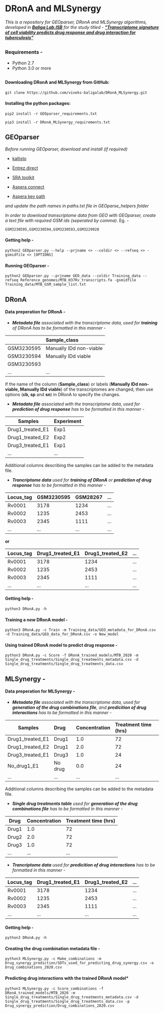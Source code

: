 # DRonA and MLSynergy

_This is a repository for GEOparser, DRonA and MLSynergy algorithms, developed in [__Baliga Lab,ISB__](https://baliga.systemsbiology.net/) for the study titled - [__"Transcriptome signature of cell viability predicts drug response and drug interaction for tuberculosis"__](https://www.biorxiv.org/content/10.1101/2021.02.09.430468v2)_
##
### Requirements -
- Python 2.7
- Python 3.0 or more
## 

#### Downloading DRonA and MLSynergy from GitHub:

```
git clone https://github.com/viveks-baligalab/DRonA_MLSynergy.git
```  

#### Installing the python packages:

```
pip2 install -r GEOparser_requirements.txt
```
```
pip3 install -r DRonA_MLSynergy_requirements.txt
```

## GEOparser

*_Before running GEOparser, download and install (if required)_*

-  [kallisto](https://pachterlab.github.io/kallisto/)

-  [Entrez direct](https://www.ncbi.nlm.nih.gov/books/NBK179288/)

-  [SRA toolkit](https://ncbi.github.io/sra-tools/)

-  [Aspera connect](https://www.ibm.com/aspera/connect/)

-  [Aspera key path](https://www.ncbi.nlm.nih.gov/sra/docs/aspera-key-pairs/)

*and update the path names in paths.txt file in GEOparse_helpers folder*

*In order to download transcriptome data from GEO with GEOparser, create a text file with required GSM ids (seperated by comma)*. Eg. -
```
GSM3230595,GSM3230594,GSM3230593,GSM3229928
```
#### Getting help - 

```
python2 GEOparser.py --help --prjname <> --coldir <> --refseq <> -gsmidfile <> [OPTIONS]
```

#### Running GEOparser -


```
python2 GEOparser.py --prjname GEO_data --coldir Training_data --refseq Reference_genomes/MTB_H37Rv_transcripts.fa -gsmidfile Training_data/MTB_GSM_sample_list.txt
```

## DRonA

#### Data preperation for DRonA -
+ *__Metadata file__ associated with the transcriptome data, used for __training__ of DRonA has to be formatted in this manner -*

|         | Sample_class           | 
| ------------- |:-------------|
| GSM3230595    | Manually IDd non-viable | 
| GSM3230594    | Manually IDd viable      |   
| GSM3230593 |       | 
| ... | ...      |   

If the name of the column (__Sample_class__) or labels (__Manually IDd non-viable, Manually IDd viable__) of the transcriptomes are changed, then use options (__cb, sp__ and __sn__) in DRonA to specify the changes.

+ *__Metadata file__ associated with the transcriptome data, used for __prediction of drug response__ has to be formatted in this manner -*

|     Samples    | Experiment           | 
| ------------- |:-------------|
| Drug1_treated_E1    | Exp1 | 
| Drug1_treated_E2    | Exp2      |   
| Drug3_treated_E1 |     Exp1  | 
| ... | ...      |   

 Additional columns describing the samples can be added to the metadata file. 

+ *__Trancriptome data__ used for __training of DRonA__ or __prediction of drug response__ has to be formatted in this manner -*

|      Locus_tag   | GSM3230595           | GSM28267|...|
| ------------- |:-------------|:-------------|:-------------|
|   Rv0001  | 3178 |1234 |...|
|  Rv0002   | 1235      |  2453 |...
| Rv0003 |   2345    | 1111|...|
| ... | ...      | ...|...|

 __or__
 
|      Locus_tag   | Drug1_treated_E1           | Drug1_treated_E2|...|
| ------------- |:-------------|:-------------|:-------------|
|   Rv0001  | 3178 |1234 |...|
|  Rv0002   | 1235      |  2453 |...
| Rv0003 |   2345    | 1111|...|
| ... | ...      | ...|...|

#### Getting help -

```
python3 DRonA.py -h
```

#### Training a new DRonA model -

```
python3 DRonA.py -c Train -m Training_data/GEO_metadata_for_DRonA.csv -d Training_data/GEO_data_for_DRonA.csv -o New_model
```

#### Using trained DRonA model to predict drug response - 

```
python3 DRonA.py -c Score -f DRonA_trained_models/MTB_2020 -m Single_drug_treatments/Single_drug_treatments_metadata.csv -d Single_drug_treatments/Single_drug_treatments_data.csv
```

## MLSynergy -

#### Data preperation for MLSynergy -

+ *__Metadata file__ associated with the transcriptome data, used for __generation of the drug combinations file__, and  __predicition of drug interactions__ has to be formatted in this manner -*

|     Samples    | Drug           | Concentration| Treatment time (hrs)|
| ------------- |:-------------|:-------------|:-------------|
| Drug1_treated_E1    | Drug1 | 1.0|72|
| Drug1_treated_E2    | Drug1      |  2.0| 72 |
| Drug3_treated_E1 |     Drug3  | 1.0 | 24|
| No_drug1_E1 |     No drug  | 0.0 | 24 |
| ... | ...      |   ...|...|

Additional columns describing the samples can be added to the metadata file. 

+ *__Single drug treatments table__ used for __generation of the drug combinations file__ has to be formatted in this manner -*

| Drug           | Concentration| Treatment time (hrs)|
| -------------|:-------------|:-------------|
| Drug1 | 1.0|72|
| Drug2 |  2.0| 72 |
| Drug3  | 1.0 | 72|
| ...      |   ...|...|

+ *__Trancriptome data__ used for __predicition of drug interactions__ has to be formatted in this manner -*

|      Locus_tag   | Drug1_treated_E1           | Drug1_treated_E2|...|
| ------------- |:-------------|:-------------|:-------------|
|   Rv0001  | 3178 |1234 |...|
|  Rv0002   | 1235      |  2453 |...
| Rv0003 |   2345    | 1111|...|
| ... | ...      | ...|...|

#### Getting help -

```
python3 DRonA.py -h
```

#### Creating the drug combination metadata file - 

```
python3 MLSynergy.py -c Make_combinations -m Drug_synergy_prediction/SDTs_used_for_predicting_drug_synergy.csv -o Drug_combinations_2020.csv
```

#### Predicting drug interactions with the trained DRonA model*

```
python3 MLSynergy.py -c Score_combinations -f DRonA_trained_models/MTB_2020 -m Single_drug_treatments/Single_drug_treatments_metadata.csv -d Single_drug_treatments/Single_drug_treatments_data.csv -p Drug_synergy_prediction/Drug_combinations_2020.csv
```
